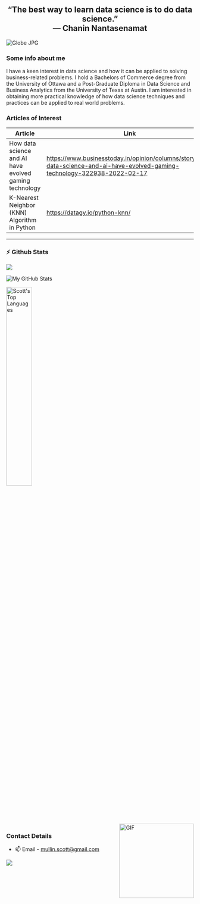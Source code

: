 <p>
  <h2 align="center"><b>“The best way to learn data science is to do data science.” <br> — Chanin Nantasenamat</b></h2>
</p>

![Globe JPG](https://www.ieee.org/content/dam/ieee-org/ieee/web/org/landing-page-carousel/globe.jpg)

### Some info about me
I have a keen interest in data science and how it can be applied to solving business-related problems.  I hold a Bachelors of Commerce degree from the University of Ottawa 
and a Post-Graduate Diploma in Data Science and Business Analytics from the University of Texas at Austin. I am interested in obtaining more practical knowledge of how 
data science techniques and practices can be applied to real world problems.

### Articles of Interest
| Article                | Link                                                                                                               |
|----------------------- |--------------------------------------------------------------------------------------------------------------------|
| How data science and AI have evolved gaming technology   | https://www.businesstoday.in/opinion/columns/story/how-data-science-and-ai-have-evolved-gaming-technology-322938-2022-02-17  |
| K-Nearest Neighbor (KNN) Algorithm in Python   | https://datagy.io/python-knn/  |
-----------------------------------------------------------------------------------------------------------------------------------------------

### :zap: Github Stats
![](./profile-3d-contrib/profile-night-rainbow.svg)

![My GitHub Stats](https://github-readme-stats.vercel.app/api?username=mull0241&show_icons=true&theme=radical)

<img src="https://github-readme-stats.sumanth-talluri.vercel.app/api/top-langs/?username=mull0241&show_icons=true&hide_border=true&theme=radical" width="37%" alt="Scott's Top Languages">

<br>
<img align="right" height="200px" alt="GIF" src="https://911821.smushcdn.com/2227390/wp-content/themes/alexander/assets/img/subject-computer-science.jpg?lossy=1&strip=1&webp=1" />

### Contact Details
- 📫 Email - mullin.scott@gmail.com



![](https://komarev.com/ghpvc/?username=mull0241&label=PROFILE+VIEWS)

<!---
mull0241/mull0241 is a ✨ special ✨ repository because its `README.md` (this file) appears on your GitHub profile.
You can click the Preview link to take a look at your changes.
--->
